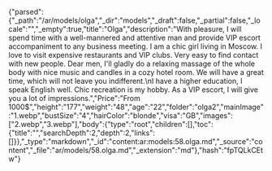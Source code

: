 {"parsed":{"_path":"/ar/models/olga","_dir":"models","_draft":false,"_partial":false,"_locale":"","_empty":true,"title":"Olga","description":"With pleasure, I will spend time with a well-mannered and attentive man and provide VIP escort accompaniment to any business meeting. I am a chic girl living in Moscow. I love to visit expensive restaurants and VIP clubs. Very easy to find contact with new people. Dear men, I'll gladly do a relaxing massage of the whole body with nice music and candles in a cozy hotel room. We will have a great time, which will not leave you indifferent.\nI have a higher education, I speak English well. Chic recreation is my hobby. As a VIP escort, I will give you a lot of impressions.","Price":"From 1000$","height":"177","weight":"48","age":"22","folder":"olga2","mainImage":"1.webp","bustSize":"4","hairColor":"blonde","visa":"GB","images":["2.webp","3.webp"],"body":{"type":"root","children":[],"toc":{"title":"","searchDepth":2,"depth":2,"links":[]}},"_type":"markdown","_id":"content:ar:models:58.olga.md","_source":"content","_file":"ar/models/58.olga.md","_extension":"md"},"hash":"fpTQLkCEtw"}